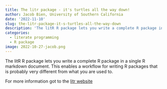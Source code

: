```yaml
---
title: The litr package - it's turtles all the way down!
author: Jacob Bien, University of Southern California
date: '2022-11-10'
slug: the-litr-package-it-s-turtles-all-the-way-down
description: 'The litR R package lets you write a complete R package in a single R markdown document. This enables a workflow for writing R packages that is probably very different from what you are used to.'
categories:
  - literate programming
  - R package
image: 2022-10-27-jacob.png
---
```

The litR R package lets you write a complete R package in a single R markdown document. This enables a workflow for writing R packages that is probably very different from what you are used to. 

For more information got to the [litr website](http://faculty.marshall.usc.edu/jacob-bien/litr/docs/index.html)



